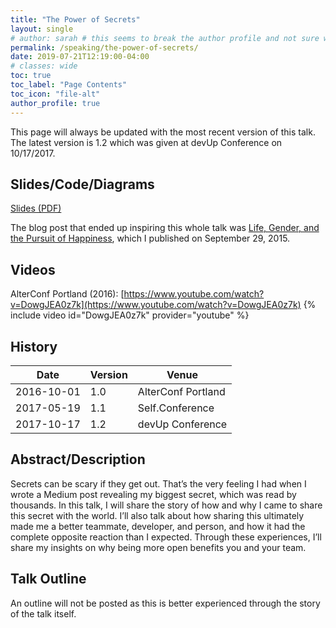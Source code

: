 ```yaml
---
title: "The Power of Secrets"
layout: single
# author: sarah # this seems to break the author profile and not sure why yet
permalink: /speaking/the-power-of-secrets/
date: 2019-07-21T12:19:00-04:00
# classes: wide
toc: true
toc_label: "Page Contents"
toc_icon: "file-alt"
author_profile: true
---
```


This page will always be updated with the most recent version of this talk. 
The latest version is 1.2 which was given at devUp Conference on 10/17/2017.

## Slides/Code/Diagrams

[Slides (PDF)](https://github.com/geekygirlsarah/talk-the_power_of_secrets/raw/master/The%20Power%20of%20Secrets%20(w%20Notes).pdf)

The blog post that ended up inspiring this whole talk was [Life, Gender, and the Pursuit of Happiness](https://medium.com/@geekygirlsarah/life-gender-and-the-pursuit-of-happiness-e0e57970ceae), which I published on September 29, 2015.

## Videos

AlterConf Portland (2016): [https://www.youtube.com/watch?v=DowgJEA0z7k](https://www.youtube.com/watch?v=DowgJEA0z7k)
{% include video id="DowgJEA0z7k" provider="youtube" %}

## History

Date | Version | Venue
-----|---------|------
2016-10-01 | 1.0 | AlterConf Portland
2017-05-19 | 1.1 | Self.Conference
2017-10-17 | 1.2 | devUp Conference

## Abstract/Description

Secrets can be scary if they get out. That’s the very feeling I had when I wrote a Medium post revealing my biggest 
secret, which was read by thousands. In this talk, I will share the story of how and why I came to share this secret 
with the world. I’ll also talk about how sharing this ultimately made me a better teammate, developer, and person, and 
how it had the complete opposite reaction than I expected. Through these experiences, I’ll share my insights on why 
being more open benefits you and your team.

## Talk Outline

An outline will not be posted as this is better experienced through the story of the talk itself.

<!-- ## Transcript

...

-->